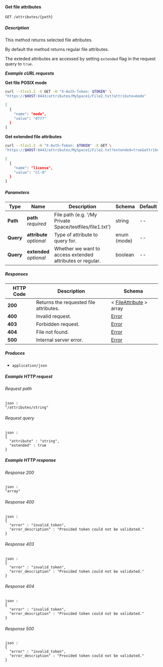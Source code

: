 
<a name="get_file_attributes"></a>
#### Get file attributes
```
GET /attributes/{path}
```


##### Description
This method returns selected file attributes.

By default the method returns regular file attributes.

The exteded attributes are accessed by setting `extended` flag 
in the request query to `true`.

***Example cURL requests***

**Get file POSIX mode**
```bash
curl --tlsv1.2 -X GET -H "X-Auth-Token: $TOKEN" \
"https://$HOST:8443/attributes/MySpace1/File2.txt?attribute=mode"

[
  { 
    "name": "mode",
    "value": "0777" 
  }
]
```

**Get extended file attributes**
```bash
curl --tlsv1.2 -H "X-Auth-Token: $TOKEN" -X GET \
"https://$HOST:8443/attributes/MySpace1/File2.txt?extended=true&attribute=license"

[
  { 
    "name": "license",
    "value": "CC-0" 
  }
]
```


##### Parameters

|Type|Name|Description|Schema|Default|
|---|---|---|---|---|
|**Path**|**path**  <br>*required*|File path (e.g. '/My Private Space/testfiles/file1.txt')|string|--|
|**Query**|**attribute**  <br>*optional*|Type of attribute to query for.|enum (mode)|--|
|**Query**|**extended**  <br>*optional*|Whether we want to access extended attributes or regular.|boolean|--|


##### Responses

|HTTP Code|Description|Schema|
|---|---|---|
|**200**|Returns the requested file attributes.|< [FileAttribute](../definitions/FileAttribute.md#fileattribute) > array|
|**400**|Invalid request.|[Error](../definitions/Error.md#error)|
|**403**|Forbidden request.|[Error](../definitions/Error.md#error)|
|**404**|File not found.|[Error](../definitions/Error.md#error)|
|**500**|Internal server error.|[Error](../definitions/Error.md#error)|


##### Produces

* `application/json`


##### Example HTTP request

###### Request path
```
json :
"/attributes/string"
```


###### Request query
```
json :
{
  "attribute" : "string",
  "extended" : true
}
```


##### Example HTTP response

###### Response 200
```
json :
"array"
```


###### Response 400
```
json :
{
  "error" : "invalid_token",
  "error_description" : "Provided token could not be validated."
}
```


###### Response 403
```
json :
{
  "error" : "invalid_token",
  "error_description" : "Provided token could not be validated."
}
```


###### Response 404
```
json :
{
  "error" : "invalid_token",
  "error_description" : "Provided token could not be validated."
}
```


###### Response 500
```
json :
{
  "error" : "invalid_token",
  "error_description" : "Provided token could not be validated."
}
```



